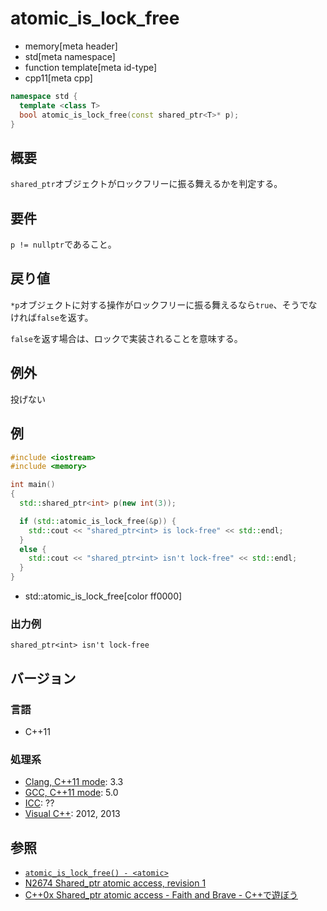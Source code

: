 # atomic_is_lock_free
* memory[meta header]
* std[meta namespace]
* function template[meta id-type]
* cpp11[meta cpp]

```cpp
namespace std {
  template <class T>
  bool atomic_is_lock_free(const shared_ptr<T>* p);
}
```


## 概要
`shared_ptr`オブジェクトがロックフリーに振る舞えるかを判定する。


## 要件
`p != nullptr`であること。


## 戻り値
`*p`オブジェクトに対する操作がロックフリーに振る舞えるなら`true`、そうでなければ`false`を返す。

`false`を返す場合は、ロックで実装されることを意味する。


## 例外
投げない


## 例
```cpp example
#include <iostream>
#include <memory>

int main()
{
  std::shared_ptr<int> p(new int(3));

  if (std::atomic_is_lock_free(&p)) {
    std::cout << "shared_ptr<int> is lock-free" << std::endl;
  }
  else {
    std::cout << "shared_ptr<int> isn't lock-free" << std::endl;
  }
}
```
* std::atomic_is_lock_free[color ff0000]

### 出力例
```
shared_ptr<int> isn't lock-free
```


## バージョン
### 言語
- C++11


### 処理系
- [Clang, C++11 mode](/implementation.md#clang): 3.3
- [GCC, C++11 mode](/implementation.md#gcc): 5.0
- [ICC](/implementation.md#icc): ??
- [Visual C++](/implementation.md#visual_cpp): 2012, 2013


## 参照
- [`atomic_is_lock_free() - <atomic>`](/reference/atomic/atomic_is_lock_free.md)
- [N2674 Shared_ptr atomic access, revision 1](http://www.open-std.org/jtc1/sc22/wg21/docs/papers/2008/n2674.htm)
- [C++0x Shared_ptr atomic access - Faith and Brave - C++で遊ぼう](http://faithandbrave.hateblo.jp/entry/20081015/1224066366)

